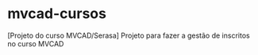 # mvcad-cursos
[Projeto do curso MVCAD/Serasa] Projeto para fazer a gestão de inscritos no curso MVCAD
